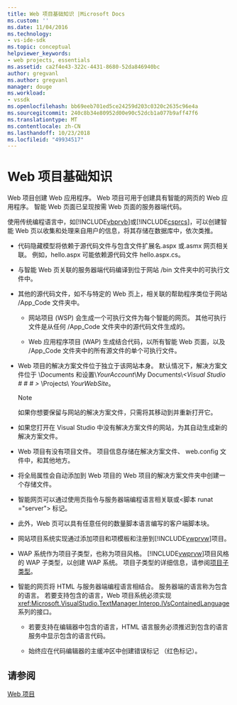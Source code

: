 ```yaml
---
title: Web 项目基础知识 |Microsoft Docs
ms.custom: ''
ms.date: 11/04/2016
ms.technology:
- vs-ide-sdk
ms.topic: conceptual
helpviewer_keywords:
- web projects, essentials
ms.assetid: ca2f4e43-322c-4431-8680-52da846940bc
author: gregvanl
ms.author: gregvanl
manager: douge
ms.workload:
- vssdk
ms.openlocfilehash: bb69eeb701ed5ce24259d203c0320c2635c96e4a
ms.sourcegitcommit: 240c8b34e80952d00e90c52dcb1a077b9aff47f6
ms.translationtype: MT
ms.contentlocale: zh-CN
ms.lasthandoff: 10/23/2018
ms.locfileid: "49934517"
---
```

# <a name="web-project-essentials"></a>Web 项目基础知识
Web 项目创建 Web 应用程序。 Web 项目可用于创建具有智能的网页的 Web 应用程序。 智能 Web 页面已呈现按需 Web 页面的服务器端代码。  
  
 使用传统编程语言中，如[!INCLUDE[vbprvb](../../code-quality/includes/vbprvb_md.md)]或[!INCLUDE[csprcs](../../data-tools/includes/csprcs_md.md)]，可以创建智能 Web 页以收集和处理来自用户的信息，将其存储在数据库中，依次类推。  
  
- 代码隐藏模型将依赖于源代码文件与包含文件扩展名.aspx 或.asmx 网页相关联。 例如，hello.aspx 可能依赖源代码文件 hello.aspx.cs。  
  
- 与智能 Web 页关联的服务器端代码编译到位于网站 /bin 文件夹中的可执行文件中。  
  
- 其他的源代码文件，如不与特定的 Web 页上，相关联的帮助程序类位于网站 /App_Code 文件夹中。  
  
  -   网站项目 (WSP) 会生成一个可执行文件为每个智能的网页。 其他可执行文件是从任何 /App_Code 文件夹中的源代码文件生成的。  
  
  -   Web 应用程序项目 (WAP) 生成结合代码，以所有智能 Web 页面，以及 /App_Code 文件夹中的所有源文件的单个可执行文件。  
  
- Web 项目的解决方案文件位于独立于该网站本身。 默认情况下，解决方案文件位于 \Documents 和设置\\*YourAccount*\My Documents\\*\<Visual Studio # # # >* \Projects\\ *YourWebSite*。  
  
  > [!NOTE]
  >  如果你想要保留与网站的解决方案文件，只需将其移动到并重新打开它。  
  
- 如果您打开在 Visual Studio 中没有解决方案文件的网站，为其自动生成新的解决方案文件。  
  
- Web 项目有没有项目文件。 项目信息存储在解决方案文件、 web.config 文件中，和其他地方。  
  
- 将全局属性会自动添加到 Web 项目的 Web 项目的解决方案文件夹中创建一个存储文件。  
  
- 智能网页可以通过使用页指令与服务器端编程语言相关联或\<脚本 runat ="server"> 标记。  
  
- 此外，Web 页可以具有任意任何的数量脚本语言编写的客户端脚本块。  
  
- 网站项目系统实现通过添加项目和项模板和注册到[!INCLUDE[vwprvw](../../extensibility/internals/includes/vwprvw_md.md)]项目。  
  
- WAP 系统作为项目子类型，也称为项目风格。 [!INCLUDE[vwprvw](../../extensibility/internals/includes/vwprvw_md.md)]项目风格的 WAP 子类型，以创建 WAP 系统。 项目子类型的详细信息，请参阅[项目子类型](../../extensibility/internals/project-subtypes.md)。  
  
- 智能的网页将 HTML 与服务器端编程语言相结合。 服务器端的语言称为包含的语言。 若要支持包含的语言，Web 项目系统必须实现<xref:Microsoft.VisualStudio.TextManager.Interop.IVsContainedLanguage>系列的接口。  
  
  -   若要支持在编辑器中包含的语言，HTML 语言服务必须推迟到包含的语言服务中显示包含的语言代码。  
  
  -   始终应在代码编辑器的主缓冲区中创建错误标记 （红色标记）。  
  
## <a name="see-also"></a>请参阅  
 [Web 项目](../../extensibility/internals/web-projects.md)